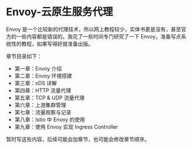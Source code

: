 # Envoy-云原生服务代理

Envoy 是一个比较新的代理技术，所以网上教程较少，实体书更是没有，甚至官方的一些内容都是错误的。我花了一些时间专门研究了一下 Envoy，准备写点系统性的教程，如果写得好就准备出版。

章节目录如下：

* 第一章：Envoy 介绍
* 第二章：Envoy 环境搭建
* 第三章：xDS 详解
* 第四章：HTTP 流量代理
* 第五章：TCP  &  UDP 流量代理
* 第六章：上游集群管理
* 第七章：流量观察与记录
* 第八章：Istio 中 Envoy 的使用
* 第九章：使用 Envoy 实现 Ingress Controller

暂时写这些内容，后续可能会加章节，也可能会修改章节顺序。

